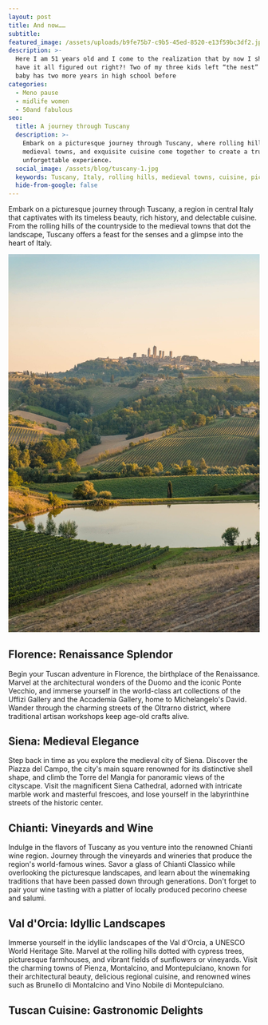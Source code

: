 ```yaml
---
layout: post
title: And now……
subtitle:
featured_image: /assets/uploads/b9fe75b7-c9b5-45ed-8520-e13f59bc3df2.jpeg
description: >-
  Here I am 51 years old and I come to the realization that by now I should 
  have it all figured out right?! Two of my three kids left “the nest” and our
  baby has two more years in high school before 
categories:
  - Meno pause
  - midlife women
  - 50and fabulous
seo:
  title: A journey through Tuscany
  description: >-
    Embark on a picturesque journey through Tuscany, where rolling hills,
    medieval towns, and exquisite cuisine come together to create a truly
    unforgettable experience.
  social_image: /assets/blog/tuscany-1.jpg
  keywords: Tuscany, Italy, rolling hills, medieval towns, cuisine, picturesque journey
  hide-from-google: false
---
```

Embark on a picturesque journey through Tuscany, a region in central Italy that captivates with its timeless beauty, rich history, and delectable cuisine. From the rolling hills of the countryside to the medieval towns that dot the landscape, Tuscany offers a feast for the senses and a glimpse into the heart of Italy.

![Tuscany](/assets/blog/tuscany-1.jpg)

## Florence: Renaissance Splendor

Begin your Tuscan adventure in Florence, the birthplace of the Renaissance. Marvel at the architectural wonders of the Duomo and the iconic Ponte Vecchio, and immerse yourself in the world-class art collections of the Uffizi Gallery and the Accademia Gallery, home to Michelangelo's David. Wander through the charming streets of the Oltrarno district, where traditional artisan workshops keep age-old crafts alive.

## Siena: Medieval Elegance

Step back in time as you explore the medieval city of Siena. Discover the Piazza del Campo, the city's main square renowned for its distinctive shell shape, and climb the Torre del Mangia for panoramic views of the cityscape. Visit the magnificent Siena Cathedral, adorned with intricate marble work and masterful frescoes, and lose yourself in the labyrinthine streets of the historic center.

## Chianti: Vineyards and Wine

Indulge in the flavors of Tuscany as you venture into the renowned Chianti wine region. Journey through the vineyards and wineries that produce the region's world-famous wines. Savor a glass of Chianti Classico while overlooking the picturesque landscapes, and learn about the winemaking traditions that have been passed down through generations. Don't forget to pair your wine tasting with a platter of locally produced pecorino cheese and salumi.

## Val d'Orcia: Idyllic Landscapes

Immerse yourself in the idyllic landscapes of the Val d'Orcia, a UNESCO World Heritage Site. Marvel at the rolling hills dotted with cypress trees, picturesque farmhouses, and vibrant fields of sunflowers or vineyards. Visit the charming towns of Pienza, Montalcino, and Montepulciano, known for their architectural beauty, delicious regional cuisine, and renowned wines such as Brunello di Montalcino and Vino Nobile di Montepulciano.

## Tuscan Cuisine: Gastronomic Delights


